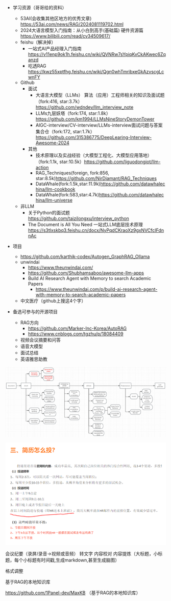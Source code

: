 
- 学习资源（哥哥给的资料）
  - 53AI(会收集其他区地方的优秀文章) https://53ai.com/news/RAG/2024081119702.html
  - 2024大语言模型入门指南：从小白到高手(基础篇) 硬件资源篇 https://www.bilibili.com/read/cv34509617/
  - feishu（解决掉）
    - 一站式AI产品经理入门指南 https://v11enp9ok1h.feishu.cn/wiki/QVNRw7sYpiqKvCkAKwec6Zqanzd
    - 吃透RAG https://kwz55xptfhg.feishu.cn/wiki/Qgn0whTmribxeGkAzvscgLcwnFY
  - Github
    - 面试
      - 大语言大模型（LLMs） 算法（应用）工程师相关的知识及面试题（fork:416, star:3.7k）https://github.com/wdndev/llm_interview_note
      - LLMs九层妖塔（fork:174, star:1.8k） https://github.com/km1994/LLMsNineStoryDemonTower
      - AIGC-interview/CV-interview/LLMs-interview面试问题与答案集合仓（fork:172, star:1.7k）https://github.com/315386775/DeepLearing-Interview-Awesome-2024
    - 其他
      - 技术原理以及实战经验（大模型工程化、大模型应用落地）（fork:1.1k, star:10.5k）https://github.com/liguodongiot/llm-action
      - RAG_Techniques(foreign, fork:856, star:8.5k)https://github.com/NirDiamant/RAG_Techniques
      - DataWhale(fork:1.5k,star:11.9k)https://github.com/datawhalechina/llm-cookbook
      - DataWhale(fork:583,star:4.7k)https://github.com/datawhalechina/llm-universe
  - 非LLM
    - 关于Python的面试题 https://github.com/taizilongxu/interview_python
    - The Document is All You Need 一站式LLM底层技术原理 https://s3tlxskbq3.feishu.cn/docx/NyPqdCKraoXz9gxNVCfcIFdnnAc


- 项目
  - https://github.com/karthik-codex/Autogen_GraphRAG_Ollama
  - unwindai
    - https://www.theunwindai.com/
    - https://github.com/Shubhamsaboo/awesome-llm-apps
    - Build AI Research Agent with Memory to search Academic Papers
      - https://www.theunwindai.com/p/build-ai-research-agent-with-memory-to-search-academic-papers
  - 中文医疗（github上搜这4个字）
- 备选可参与的开源项目
  - RAG方向
    - https://github.com/Marker-Inc-Korea/AutoRAG
    - https://www.cnblogs.com/tgzhu/p/18084409
  - 视频会议摘要和问答
  - 语音大模型
  - 面试总结
  - 英语雅思助教

![alt text](image.png)

![alt text](image-1.png)

会议纪要（录屏/录音->视频或音频）
转文字
内容校对
内容提炼（大标题，小标题，每个小标题有时间戳,生成markdown,甚至生成脑图）

格式调整

基于RAG的本地知识库

https://github.com/1Panel-dev/MaxKB  （基于RAG的本地知识库）
